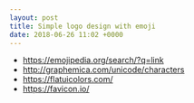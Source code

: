 ```yaml
---
layout: post
title: Simple logo design with emoji
date: 2018-06-26 11:02 +0000
---
```



* https://emojipedia.org/search/?q=link
* http://graphemica.com/unicode/characters
* https://flatuicolors.com/
* https://favicon.io/

